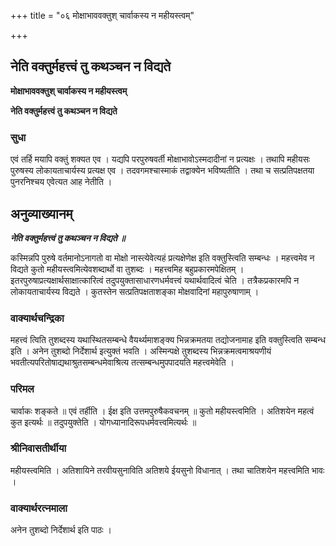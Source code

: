 +++
title = "०६ मोक्षाभाववक्तुश् चार्वाकस्य न महीयस्त्वम्"

+++


## नेति वक्तुर्महत्त्वं तु कथञ्चन न विद्यते

**मोक्षाभाववक्तुश् चार्वाकस्य न महीयस्त्वम्**

**नेति वक्तुर्महत्त्वं तु कथञ्चन न विद्यते**

### **सुधा**

एवं तर्हि मयापि वक्तुं शक्यत एव । यद्यपि परपुरुषवर्ती मोक्षाभावोऽस्मदादीनां न प्रत्यक्षः । तथापि महीयसः पुरुषस्य लोकायताचार्यस्य प्रत्यक्ष एव । तदवगमश्चास्माकं तद्वाक्येन भविष्यतीति । तथा च सत्प्रतिपक्षतया पुनरनिश्चय एवेत्यत आह नेतीति ।

## **अनुव्याख्यानम्**

***नेति वक्तुर्महत्त्वं तु कथञ्चन न विद्यते ॥***

कस्मिन्नपि पुरुषे वर्तमानोऽनागतो वा मोक्षो नास्त्येवेत्यहं प्रत्यक्षेणेक्ष इति वक्तुस्त्विति सम्बन्धः । महत्त्वमेव न विद्यते कुतो महीयस्त्वमित्येवशब्दार्थो वा तुशब्दः । महत्त्वमिह बहुप्रकारमपेक्षितम् । इतरपुरुषाप्रत्यक्षार्थसाक्षात्कारित्वं तदुपयुक्तासाधारणधर्मवत्त्वं यथार्थवादित्वं चेति । तत्रैकप्रकारमपि न लोकायताचार्यस्य विद्यते । कुतस्तेन सत्प्रतिपक्षताशङ्का मोक्षवादिनां महापुरुषाणाम् ।

### **वाक्यार्थचन्द्रिका**

महत्त्वं त्विति तुशब्दस्य यथास्थितसम्बन्धे वैयर्थ्यमाशङ्क्य भिन्नक्रमतया तद्योजनामाह इति वक्तुस्त्विति सम्बन्ध इति । अनेन तुशब्दो निर्देशार्थ इत्युक्तं भवति । अस्मिन्पक्षे तुशब्दस्य भिन्नक्रमत्वमाश्रयणीयं भवतीत्यपरितोषाद्यथाश्रुतसम्बन्धमेवाश्रित्य तत्सम्बन्धमुपपादयति महत्त्वमेवेति ।

### **परिमल** 

चार्वाकः शङ्कते ॥ एवं तर्हीति । ईक्ष इति उत्तमपुरुषैकवचनम् ॥ कुतो महीयस्त्वमिति । अतिशयेन महत्वं कुत इत्यर्थः ॥ तदुपयुक्तेति । योगध्यानादिरूपधर्मवत्त्वमित्यर्थः ॥

### **श्रीनिवासतीर्थीया**

महीयस्त्वमिति । अतिशायिने तरवीयसुनाविति अतिशये ईयसुनो विधानात् । तथा चातिशयेन महत्त्वमिति भावः ।

### **वाक्यार्थरत्नमाला**

अनेन तुशब्दो निर्देशार्थ इति पाठः ।

